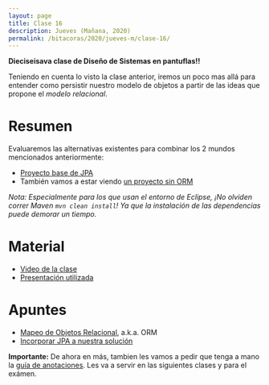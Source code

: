 ```yaml
---
layout: page
title: Clase 16
description: Jueves (Mañana, 2020)
permalink: /bitacoras/2020/jueves-m/clase-16/
---
```

**Dieciseisava clase de Diseño de Sistemas en pantuflas!!**

Teniendo en cuenta lo visto la clase anterior, iremos un poco mas allá para entender como persistir nuestro modelo de objetos a partir de las ideas que propone el _modelo relacional_.

# Resumen

Evaluaremos las alternativas existentes para combinar los 2 mundos mencionados anteriormente:
- [Proyecto base de JPA](https://github.com/dds-utn/jpa-proof-of-concept-template)
- También vamos a estar viendo [un proyecto sin ORM](https://github.com/dds-utn/eg-equipos-futbol-jdbc-java)


_Nota: Especialmente para los que usan el entorno de Eclipse, ¡No olviden correr Maven `mvn clean install`! Ya que la instalación de las dependencias puede demorar un tiempo._

# Material
- [Video de la clase](https://us02web.zoom.us/rec/share/_KANhq_IlxIh8hUTU4MP81QNFBeMZ4apHJPrpCnXfOPfmSYzzo1MbScZmHJQDaUw.zw9qZ-492cjXHtjE?startTime=1599135475000)
- [Presentación utilizada](https://docs.google.com/presentation/d/16cIQVvOKDMy1Qe_0yfb7RqmTu33nsfRwZRnxENOvXWg/edit)

# Apuntes
- [Mapeo de Objetos Relacional](https://docs.google.com/document/d/1YLmp9vMnSzKg2emt3Bx564Tf1CLalShPc98Z8nCoi7s/edit), a.k.a. ORM
- [Incorporar JPA a nuestra solución](https://docs.google.com/document/d/1dYvrVLRbFE9qwuKj5biz9oRBaRzj-K6ujIKOXNan02s/edit?ts=57e1f2b8#heading=h.kkyach7i1h8n)

**Importante:**
De ahora en más, tambien les vamos a pedir que tenga a mano la [guía de anotaciones](https://docs.google.com/document/d/1jWtehhVCFYECKvpdcCxnEgWZFCv2fR2WPyUJSoiX3II/edit#heading=h.r09lefmcufkn). Les va a servir en las siguientes clases y para el exámen.
